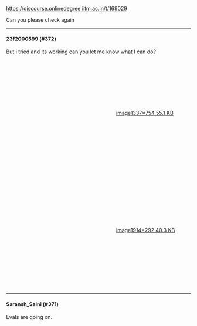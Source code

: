 https://discourse.onlinedegree.iitm.ac.in/t/169029

Can you please check again </p><hr>

<h4>23f2000599 (#372)</h4>
<p>But i tried and its working can you let me know what I can do?<br/>
<div class="lightbox-wrapper"><a class="lightbox" data-download-href="/uploads/short-url/NeKyqBhaRuc0JiSb10ts0LwOVN.png?dl=1" href="https://europe1.discourse-cdn.com/flex013/uploads/iitm/original/3X/0/5/0590dc73054cb36b3109f0338911fdc231ff0937.png" rel="noopener nofollow ugc" title="image"><div class="meta"><svg aria-hidden="true" class="fa d-icon d-icon-far-image svg-icon"><use href="#far-image"></use></svg><span class="filename">image</span><span class="informations">1337×754 55.1 KB</span><svg aria-hidden="true" class="fa d-icon d-icon-discourse-expand svg-icon"><use href="#discourse-expand"></use></svg></div></a></div><br/>
<div class="lightbox-wrapper"><a class="lightbox" data-download-href="/uploads/short-url/q0z2JSvPnAPg5QFLIQSMopQUqoX.png?dl=1" href="https://europe1.discourse-cdn.com/flex013/uploads/iitm/original/3X/b/6/b648e1445e752d02cebfac10a95e9d507f9a4ad3.png" rel="noopener nofollow ugc" title="image"><div class="meta"><svg aria-hidden="true" class="fa d-icon d-icon-far-image svg-icon"><use href="#far-image"></use></svg><span class="filename">image</span><span class="informations">1914×292 40.3 KB</span><svg aria-hidden="true" class="fa d-icon d-icon-discourse-expand svg-icon"><use href="#discourse-expand"></use></svg></div></a></div></p><hr>

<h4>Saransh_Saini (#371)</h4>
<p>Evals are going on.